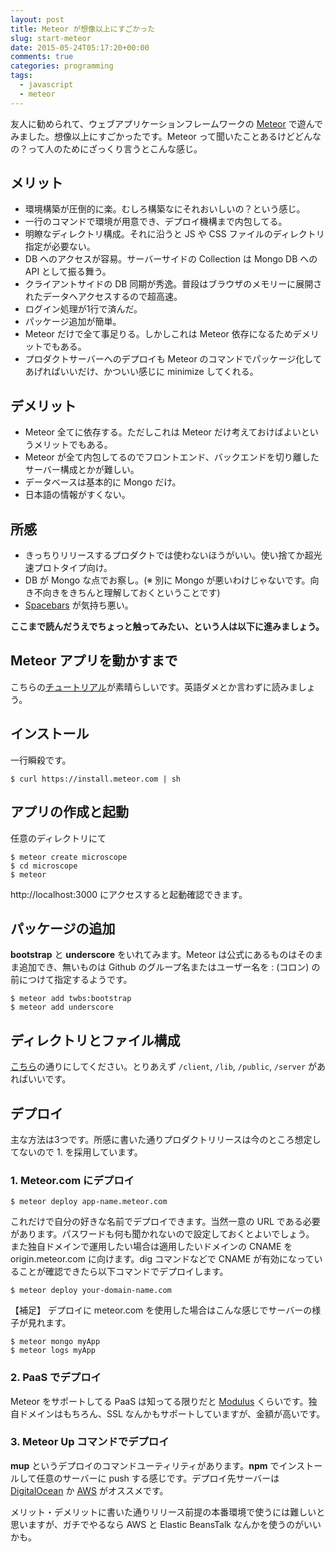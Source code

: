 ```yaml
---
layout: post
title: Meteor が想像以上にすごかった
slug: start-meteor
date: 2015-05-24T05:17:20+00:00
comments: true
categories: programming
tags:
  - javascript
  - meteor
---
```


友人に勧められて、ウェブアプリケーションフレームワークの [Meteor](https://www.meteor.com/) で遊んでみました。想像以上にすごかったです。Meteor って聞いたことあるけどどんなの？って人のためにざっくり言うとこんな感じ。

## メリット
- 環境構築が圧倒的に楽。むしろ構築なにそれおいしいの？という感じ。
- 一行のコマンドで環境が用意でき、デプロイ機構まで内包してる。
- 明瞭なディレクトリ構成。それに沿うと JS や CSS ファイルのディレクトリ指定が必要ない。
- DB へのアクセスが容易。サーバーサイドの Collection は Mongo DB への API として振る舞う。
- クライアントサイドの DB 同期が秀逸。普段はブラウザのメモリーに展開されたデータへアクセスするので超高速。
- ログイン処理が1行で済んだ。
- パッケージ追加が簡単。
- Meteor だけで全て事足りる。しかしこれは Meteor 依存になるためデメリットでもある。
- プロダクトサーバーへのデプロイも Meteor のコマンドでパッケージ化してあげればいいだけ、かついい感じに minimize してくれる。

## デメリット
- Meteor 全てに依存する。ただしこれは Meteor だけ考えておけばよいというメリットでもある。
- Meteor が全て内包してるのでフロントエンド、バックエンドを切り離したサーバー構成とかが難しい。
- データベースは基本的に Mongo だけ。
- 日本語の情報がすくない。

## 所感
- きっちりリリースするプロダクトでは使わないほうがいい。使い捨てか超光速プロトタイプ向け。
- DB が Mongo な点でお察し。(※ 別に Mongo が悪いわけじゃないです。向き不向きをきちんと理解しておくということです)
- [Spacebars](https://github.com/meteor/meteor/blob/devel/packages/spacebars/README.md) が気持ち悪い。

**ここまで読んだうえでちょっと触ってみたい、という人は以下に進みましょう。**

## Meteor アプリを動かすまで
こちらの[チュートリアル](https://book.discovermeteor.com/chapter/getting-started)が素晴らしいです。英語ダメとか言わずに読みましょう。

## インストール
一行瞬殺です。

    $ curl https://install.meteor.com | sh

## アプリの作成と起動
任意のディレクトリにて

    $ meteor create microscope
    $ cd microscope
    $ meteor

http://localhost:3000 にアクセスすると起動確認できます。

## パッケージの追加
**bootstrap** と **underscore** をいれてみます。Meteor は公式にあるものはそのまま追加でき、無いものは Github のグループ名またはユーザー名を : (コロン) の前につけて指定するようです。

    $ meteor add twbs:bootstrap
    $ meteor add underscore

## ディレクトリとファイル構成
[こちら](http://docs.meteor.com/#structuringyourapp)の通りにしてください。とりあえず `/client`, `/lib`, `/public`, `/server` があればいいです。

## デプロイ
主な方法は3つです。所感に書いた通りプロダクトリリースは今のところ想定してないので 1. を採用しています。

### 1. Meteor.com にデプロイ

    $ meteor deploy app-name.meteor.com

これだけで自分の好きな名前でデプロイできます。当然一意の URL である必要があります。パスワードも何も聞かれないので設定しておくとよいでしょう。
また独自ドメインで運用したい場合は適用したいドメインの CNAME を origin.meteor.com に向けます。dig コマンドなどで CNAME が有効になっていることが確認できたら以下コマンドでデプロイします。

    $ meteor deploy your-domain-name.com

【補足】
デプロイに meteor.com を使用した場合はこんな感じでサーバーの様子が見れます。

    $ meteor mongo myApp
    $ meteor logs myApp

### 2. PaaS でデプロイ
Meteor をサポートしてる PaaS は知ってる限りだと [Modulus](http://help.modulus.io/customer/portal/articles/1647770-using-meteor-with-modulus) くらいです。独自ドメインはもちろん、SSL なんかもサポートしていますが、金額が高いです。

### 3. Meteor Up コマンドでデプロイ
**mup** というデプロイのコマンドユーティリティがあります。**npm** でインストールして任意のサーバーに push する感じです。デプロイ先サーバーは [DigitalOcean](https://www.digitalocean.com/) か [AWS](http://aws.amazon.com/jp/) がオススメです。

メリット・デメリットに書いた通りリリース前提の本番環境で使うには難しいと思いますが、ガチでやるなら AWS と Elastic BeansTalk なんかを使うのがいいかも。
